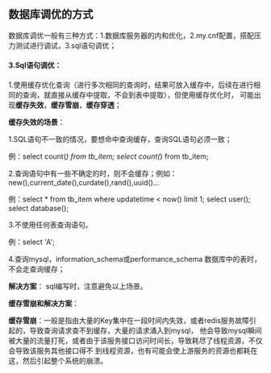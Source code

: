 ## 数据库调优的方式

数据库调优一般有三种方式：1.数据库服务器的内和优化，2.my.cnf配置，搭配压力测试进行调试，3.sql语句调优；

#### 3.Sql语句调优：
1.使用缓存优化查询（进行多次相同的查询时，结果可放入缓存中，后续在进行相同的查询，就直接从缓存中提取，不会到表中提取），但使用缓存优化时，
  可能出现**缓存失效**，**缓存雪崩**，**缓存穿透**；
  
  **缓存失效的场景**：
  
  1.SQL语句不一致的情况，要想命中查询缓存，查询SQL语句必须一致；
  
  例：select count(*) from tb_item;
      select count(*) from tb_item;
      
  2.查询语句中有一些不确定的时，则不会缓存；例如：new(),current_date(),curdate(),rand(),uuid()...
  
  例：select * from tb_item where updatetime < now() limit 1;
      select user();
      select database();
      
  3.不使用任何表查询语句。
  
  例：select 'A';
  
  4.查询mysql，information_schema或performance_schema 数据库中的表时，不会走查询缓存；
  
  **解决方案**： sql编写时，注意避免以上场景。
  
  **缓存雪崩和解决方案**：
  
   **缓存雪崩**：一般是指由大量的Key集中在一段时间内失效，或者redis服务故障引起的，导致查询请求查不到缓存，大量的请求涌入到mysql，
                 他会导致mysql瞬间被大量的流量打死，或者由于该服务接口访问时间长，导致耗尽了线程资源，不仅会导致该服务其他接口得不
                 到线程资源，也有可能会使上游服务的资源也都耗在这，然后引起整个系统的崩溃。
                 
  
